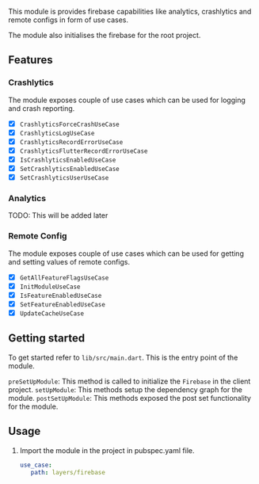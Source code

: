 This module is provides firebase capabilities like analytics, crashlytics and remote configs in form of use cases.

The module also initialises the firebase for the root project.

## Features

### Crashlytics

The module exposes couple of use cases which can be used for logging and crash reporting.
- [x] `CrashlyticsForceCrashUseCase`
- [x] `CrashlyticsLogUseCase`
- [x] `CrashlyticsRecordErrorUseCase`
- [x] `CrashlyticsFlutterRecordErrorUseCase`
- [x] `IsCrashlyticsEnabledUseCase`
- [x] `SetCrashlyticsEnabledUseCase`
- [x] `SetCrashlyticsUserUseCase`

### Analytics

TODO: This will be added later

### Remote Config

The module exposes couple of use cases which can be used for getting and setting values of remote configs.
- [x] `GetAllFeatureFlagsUseCase`
- [x] `InitModuleUseCase`
- [x] `IsFeatureEnabledUseCase`
- [x] `SetFeatureEnabledUseCase`
- [x] `UpdateCacheUseCase`

## Getting started

To get started refer to `lib/src/main.dart`. This is the entry point of the module.

`preSetUpModule`: This method is called to initialize the `Firebase` in the client project.
`setUpModule`: This methods setup the dependency graph for the module.
`postSetUpModule`: This methods exposed the post set functionality for the module.

## Usage

1. Import the module in the project in pubspec.yaml file.
   ```yaml
   use_case:
      path: layers/firebase
   ```